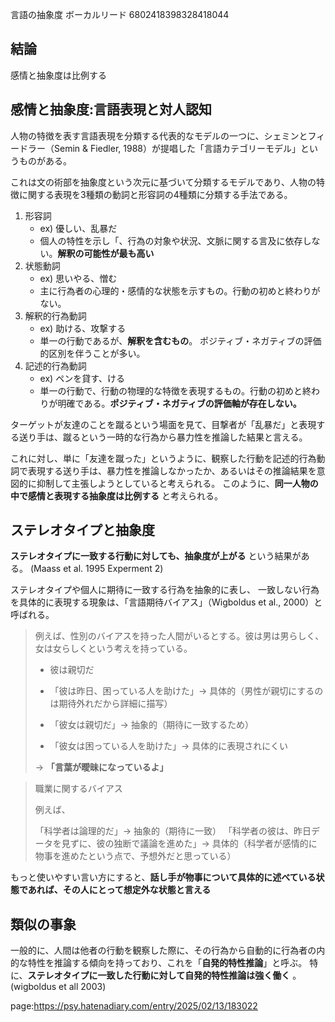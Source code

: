 言語の抽象度
ボーカルリード
6802418398328418044



## 結論

感情と抽象度は比例する

## 感情と抽象度:言語表現と対人認知

人物の特徴を表す言語表現を分類する代表的なモデルの一つに、シェミンとフィードラー（Semin & Fiedler, 1988）が提唱した「言語カテゴリーモデル」というものがある。

これは文の術部を抽象度という次元に基づいて分類するモデルであり、人物の特徴に関する表現を3種類の動詞と形容詞の4種類に分類する手法である。


1. 形容詞
    - ex) 優しい、乱暴だ
    - 個人の特性を示し「、行為の対象や状況、文脈に関する言及に依存しない。**解釈の可能性が最も高い**
2. 状態動詞
    - ex) 思いやる、憎む
    - 主に行為者の心理的・感情的な状態を示すもの。行動の初めと終わりがない。
3. 解釈的行為動詞
    - ex) 助ける、攻撃する
    - 単一の行動であるが、**解釈を含むもの**。 ポジティブ・ネガティブの評価的区別を伴うことが多い。
4. 記述的行為動詞
    - ex) ペンを貸す、ける
    - 単一の行動で、行動の物理的な特徴を表現するもの。行動の初めと終わりが明確である。**ポジティブ・ネガティブの評価軸が存在しない。**


ターゲットが友達のことを蹴るという場面を見て、目撃者が「乱暴だ」と表現する送り手は、蹴るという一時的な行為から暴力性を推論した結果と言える。

これに対し、単に「友達を蹴った」というように、観察した行動を記述的行為動詞で表現する送り手は、暴力性を推論しなかったか、あるいはその推論結果を意図的に抑制して主張しようとしていると考えられる。
このように、**同一人物の中で感情と表現する抽象度は比例する** と考えられる。



## ステレオタイプと抽象度

**ステレオタイプに一致する行動に対しても、抽象度が上がる** という結果がある。
(Maass et al. 1995 Experment 2)

ステレオタイプや個人に期待に一致する行為を抽象的に表し、
一致しない行為を具体的に表現する現象は、「言語期待バイアス」（Wigboldus et al., 2000）と呼ばれる。

> 例えば、性別のバイアスを持った人間がいるとする。彼は男は男らしく、女は女らしくという考えを持っている。
> 
> - 彼は親切だ
> - 「彼は昨日、困っている人を助けた」→ 具体的（男性が親切にするのは期待外れだから詳細に描写）
> 
> - 「彼女は親切だ」→ 抽象的（期待に一致するため）
> - 「彼女は困っている人を助けた」→ 具体的に表現されにくい
> 
> -> **「言葉が曖昧になっているよ」**

>  職業に関するバイアス
> 
> 例えば、
> 
> 「科学者は論理的だ」→ 抽象的（期待に一致）
> 「科学者の彼は、昨日データを見ずに、彼の独断で議論を進めた」→ 具体的（科学者が感情的に物事を進めたという点で、予想外だと思っている）

もっと使いやすい言い方にすると、**話し手が物事について具体的に述べている状態であれば、その人にとって想定外な状態と言える**

## 類似の事象

一般的に、人間は他者の行動を観察した際に、その行為から自動的に行為者の内的な特性を推論する傾向を持っており、これを「**自発的特性推論**」と呼ぶ。
特に、**ステレオタイプに一致した行動に対して自発的特性推論は強く働く** 。
(wigboldus et all 2003)




page:https://psy.hatenadiary.com/entry/2025/02/13/183022
